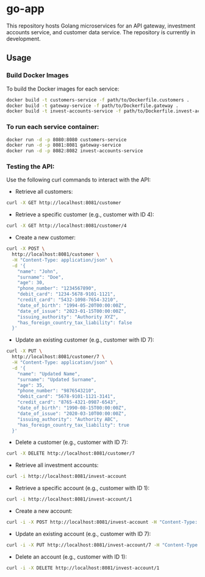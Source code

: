 # go-app

This repository hosts Golang microservices for an API gateway, investment accounts service, and customer data service. The repository is currently in development.

## Usage

### Build Docker Images

To build the Docker images for each service:

```bash
docker build -t customers-service -f path/to/Dockerfile.customers .
docker build -t gateway-service -f path/to/Dockerfile.gateway .
docker build -t invest-accounts-service -f path/to/Dockerfile.invest-accounts .
```

### To run each service container:

```bash
docker run -d -p 8080:8080 customers-service
docker run -d -p 8081:8081 gateway-service
docker run -d -p 8082:8082 invest-accounts-service
```

### Testing the API:

Use the following curl commands to interact with the API:

- Retrieve all customers:
```bash
curl -X GET http://localhost:8081/customer
```

- Retrieve a specific customer (e.g., customer with ID 4):
```bash
curl -X GET http://localhost:8081/customer/4
```

- Create a new customer:
```bash
curl -X POST \
  http://localhost:8081/customer \
  -H "Content-Type: application/json" \
  -d '{
    "name": "John",
    "surname": "Doe",
    "age": 30,
    "phone_number": "1234567890",
    "debit_card": "1234-5678-9101-1121",
    "credit_card": "5432-1098-7654-3210",
    "date_of_birth": "1994-05-20T00:00:00Z",
    "date_of_issue": "2023-01-15T00:00:00Z",
    "issuing_authority": "Authority XYZ",
    "has_foreign_country_tax_liability": false
  }'
```

- Update an existing customer (e.g., customer with ID 7):
```bash
curl -X PUT \
  http://localhost:8081/customer/7 \
  -H "Content-Type: application/json" \
  -d '{
    "name": "Updated Name",
    "surname": "Updated Surname",
    "age": 35,
    "phone_number": "9876543210",
    "debit_card": "5678-9101-1121-3141",
    "credit_card": "8765-4321-0987-6543",
    "date_of_birth": "1990-08-15T00:00:00Z",
    "date_of_issue": "2020-03-10T00:00:00Z",
    "issuing_authority": "Authority ABC",
    "has_foreign_country_tax_liability": true
  }'
```

- Delete a customer (e.g., customer with ID 7):
```bash
curl -X DELETE http://localhost:8081/customer/7
```

- Retrieve all investment accounts:
```bash
curl -i http://localhost:8081/invest-account
```

- Retrieve a specific account (e.g., customer with ID 1):
```bash
curl -i http://localhost:8081/invest-account/1
```

- Create a new account:
```bash
curl -i -X POST http://localhost:8081/invest-account -H "Content-Type: application/json" -d "{\"owner_id\": \"1\", \"client_survey_number\": \"12345678\", \"share\": 100, \"invested_amount_of_money\": 5000.0, \"free_amount_of_money\": 2000.0}"
```

- Update an existing account (e.g., customer with ID 7):
```bash
curl -i -X PUT http://localhost:8081/invest-account/7 -H "Content-Type: application/json" -d "{\"owner_id\": \"1\", \"client_survey_number\": \"87654321\", \"share\": 150, \"invested_amount_of_money\": 6000.0, \"free_amount_of_money\": 2500.0}"
```

- Delete an account (e.g., customer with ID 1):
```bash
curl -i -X DELETE http://localhost:8081/invest-account/1
```
